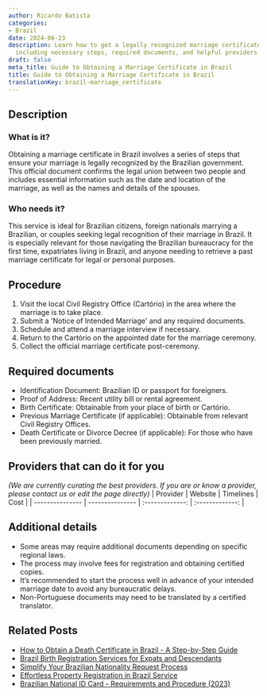 ```yaml
---
author: Ricardo Batista
categories:
- Brazil
date: 2024-06-23
description: Learn how to get a legally recognized marriage certificate in Brazil,
  including necessary steps, required documents, and helpful providers.
draft: false
meta_title: Guide to Obtaining a Marriage Certificate in Brazil
title: Guide to Obtaining a Marriage Certificate in Brazil
translationKey: brazil-marriage_certificate
---
```



## Description
### What is it?
Obtaining a marriage certificate in Brazil involves a series of steps that ensure your marriage is legally recognized by the Brazilian government. This official document confirms the legal union between two people and includes essential information such as the date and location of the marriage, as well as the names and details of the spouses.

### Who needs it?
This service is ideal for Brazilian citizens, foreign nationals marrying a Brazilian, or couples seeking legal recognition of their marriage in Brazil. It is especially relevant for those navigating the Brazilian bureaucracy for the first time, expatriates living in Brazil, and anyone needing to retrieve a past marriage certificate for legal or personal purposes.

## Procedure

1. Visit the local Civil Registry Office (Cartório) in the area where the marriage is to take place.
2. Submit a 'Notice of Intended Marriage' and any required documents.
3. Schedule and attend a marriage interview if necessary.
4. Return to the Cartório on the appointed date for the marriage ceremony.
5. Collect the official marriage certificate post-ceremony.


## Required documents

- Identification Document: Brazilian ID or passport for foreigners.
- Proof of Address: Recent utility bill or rental agreement.
- Birth Certificate: Obtainable from your place of birth or Cartório.
- Previous Marriage Certificate (if applicable): Obtainable from relevant Civil Registry Offices.
- Death Certificate or Divorce Decree (if applicable): For those who have been previously married.


## Providers that can do it for you
_(We are currently curating the best providers. If you are or know a provider, please contact us or edit the page directly)_
| Provider        |     Website     |     Timelines    |       Cost      |
| --------------- | --------------- |  :-------------: | :-------------: |

## Additional details

- Some areas may require additional documents depending on specific regional laws.
- The process may involve fees for registration and obtaining certified copies.
- It’s recommended to start the process well in advance of your intended marriage date to avoid any bureaucratic delays.
- Non-Portuguese documents may need to be translated by a certified translator.

## Related Posts

- [How to Obtain a Death Certificate in Brazil - A Step-by-Step Guide](https://tramitit.com/english/guides/brazil/death_certificate/)
- [Brazil Birth Registration Services for Expats and Descendants](https://tramitit.com/english/guides/brazil/birth_registration/)
- [Simplify Your Brazilian Nationality Request Process](https://tramitit.com/english/guides/brazil/nationality_request/)
- [Effortless Property Registration in Brazil Service](https://tramitit.com/english/guides/brazil/property_registration/)
- [Brazilian National ID Card - Requirements and Procedure (2023)](https://tramitit.com/english/guides/brazil/national_id/)